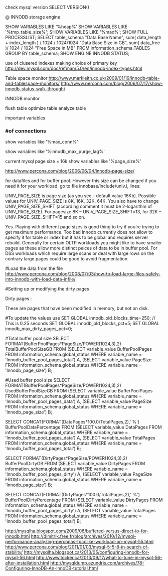 check mysql version
SELECT VERSION()

@ INNODB storage engine

SHOW VARIABLES LIKE '%heap%' 
SHOW VARIABLES LIKE '%tmp_table_size%'; 
SHOW VARIABLES LIKE '%max%'; 
SHOW FULL PROCESSLIST;
SELECT table_schema "Data Base Name", sum( data_length + index_length ) / 1024 / 1024/1024
"Data Base Size in GB", sum( data_free )/ 1024 / 1024 "Free Space in MB"
FROM information_schema.TABLES GROUP BY table_schema;
SHOW ENGINE INNODB STATUS;


use of clusered indexes
making choice of primary key
http://dev.mysql.com/doc/refman/5.0/en/innodb-index-types.html

Table space monitor
http://www.markleith.co.uk/2009/01/19/innodb-table-and-tablespace-monitors/
http://www.percona.com/blog/2006/07/17/show-innodb-status-walk-through/

INNODB monitor 

flush table
optimize table
analyze table


important variables

### #of connections

show variables like '%max_conn%'

show variables like '%innodb_max_purge_lag%'


current mysql page size = 16k
show variables like '%page_size%'



http://www.percona.com/blog/2006/06/04/innodb-page-size/

for datafiles and for buffer pool.
However this size can be changed if you need it for your workload.
go to file innobase/include/univ.i, lines:



UNIV_PAGE_SIZE is page size (as you see – default value 16Kb). Possible values for UNIV_PAGE_SIZE is 8K, 16K, 32K, 64K. You also have to change UNIV_PAGE_SIZE_SHIFT (according comment it must be 2-logarithm of UNIV_PAGE_SIZE).
For pagesize 8K – UNIV_PAGE_SIZE_SHIFT=13, for 32K – UNIV_PAGE_SIZE_SHIFT=15 and so on.


Yes. Playing with different page sizes is good thing to try if you’re trying to get maximum performance. Too bad Innodb currently does not allow to specify it for table or index but it has to be global and requires server rebuild. Generally for certain OLTP workloads you might like to have smaller pages as these allow more distinct peices of data to be in buffer pool. For DSS workloads which require large scans or deal with large rows on the contrary large pages could be good to avoid fragmentation.


#Load the data from the file
http://www.percona.com/blog/2008/07/03/how-to-load-large-files-safely-into-innodb-with-load-data-infile/


#Setting up or modifying the dirty pages

Dirty pages  :

These are pages that have been modified in memory, but not on disk.

#To update the values  use
SET GLOBAL innodb_old_blocks_time=250; // This is 0.25 seconds
SET GLOBAL innodb_old_blocks_pct=5;
SET GLOBAL innodb_max_dirty_pages_pct=0;


#Total buffer pool size
SELECT FORMAT(BufferPoolPages*PageSize/POWER(1024,3),2) TotalBufferPoolSizeGB FROM
(SELECT variable_value BufferPoolPages FROM information_schema.global_status
WHERE variable_name = 'Innodb_buffer_pool_pages_total') A,
(SELECT variable_value PageSize FROM information_schema.global_status
WHERE variable_name = 'Innodb_page_size') B;

#Used buffer pool size
SELECT FORMAT(BufferPoolPages*PageSize/POWER(1024,3),2) UsedBufferPoolSizeGB FROM
(SELECT variable_value BufferPoolPages FROM information_schema.global_status
WHERE variable_name = 'Innodb_buffer_pool_pages_data') A,
(SELECT variable_value PageSize FROM information_schema.global_status
WHERE variable_name = 'Innodb_page_size') B;

SELECT CONCAT(FORMAT(DataPages*100.0/TotalPages,2),' %') BufferPoolDataPercentage FROM
(SELECT variable_value DataPages FROM information_schema.global_status
WHERE variable_name = 'Innodb_buffer_pool_pages_data') A,
(SELECT variable_value TotalPages FROM information_schema.global_status
WHERE variable_name = 'Innodb_buffer_pool_pages_total') B;


SELECT FORMAT(DirtyPages*PageSize/POWER(1024,3),2) BufferPoolDirtyGB FROM
(SELECT variable_value DirtyPages FROM information_schema.global_status
WHERE variable_name = 'Innodb_buffer_pool_pages_dirty') A,
(SELECT variable_value PageSize FROM information_schema.global_status
WHERE variable_name = 'Innodb_page_size') B;


SELECT CONCAT(FORMAT(DirtyPages*100.0/TotalPages,2),' %') BufferPoolDirtyPercentage FROM
(SELECT variable_value DirtyPages FROM information_schema.global_status
WHERE variable_name = 'Innodb_buffer_pool_pages_dirty') A,
(SELECT variable_value TotalPages FROM information_schema.global_status
WHERE variable_name = 'Innodb_buffer_pool_pages_total') B;



http://mysqlha.blogspot.com/2009/06/buffered-versus-direct-io-for-innodb.html
http://dimitrik.free.fr/blog/archives/2010/12/mysql-performance-analyzing-perconas-tpcclike-workload-on-mysql-55.html
http://www.percona.com/blog/2011/01/03/mysql-5-5-8-in-search-of-stability/
http://mysqlha.blogspot.ca/2013/05/configuring-innodb-for-mysql-56.html
http://www.tocker.ca/2013/09/17/what-to-tune-in-mysql-56-after-installation.html
http://mysqldump.azundris.com/archives/78-Configuring-InnoDB-An-InnoDB-tutorial.html











